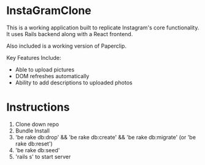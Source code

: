 # InstaGramClone
This is a working application built to replicate Instagram's core functionality. It uses Rails backend along with a React frontend.

Also included is a working version of Paperclip.

Key Features Include:
  - Able to upload pictures
  - DOM refreshes automatically
  - Ability to add descriptions to uploaded photos

# Instructions
 1. Clone down repo
 2. Bundle Install
 3. 'be rake db:drop' && 'be rake db:create' && 'be rake db:migrate' (or 'be rake db:reset')
 4. 'be rake db:seed'
 5. 'rails s' to start server
